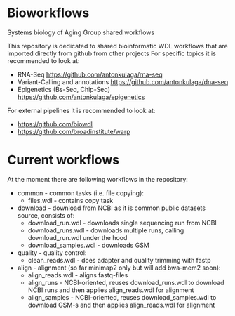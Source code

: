# Bioworkflows

Systems biology of Aging Group shared workflows

This repository is dedicated to shared bioinformatic WDL workflows that are imported directly from github from other projects
For specific topics it is recommended to look at:
* RNA-Seq https://github.com/antonkulaga/rna-seq
* Variant-Calling and annotations https://github.com/antonkulaga/dna-seq
* Epigenetics (Bs-Seq, Chip-Seq) https://github.com/antonkulaga/epigenetics

For external pipelines it is recommended to look at:
* https://github.com/biowdl
* https://github.com/broadinstitute/warp

Current workflows
=================

At the moment there are following workflows in the repository:
* common - common tasks (i.e. file copying):
  * files.wdl - contains copy task
* download - download from NCBI as it is common public datasets source, consists of:
  * download_run.wdl - downloads single sequencing run from NCBI
  * download_runs.wdl - downloads multiple runs, calling download_run.wdl under the hood
  * download_samples.wdl - downloads GSM
* quality - quality control:
  * clean_reads.wdl - does adapter and quality trimming with fastp
* align - alignment (so far minimap2 only but will add bwa-mem2 soon):
  * align_reads.wdl - aligns fastq-files
  * align_runs - NCBI-oriented, reuses download_runs.wdl to download NCBI runs and then applies align_reads.wdl for alignment
  * align_samples - NCBI-oriented, reuses download_samples.wdl to download GSM-s and then applies align_reads.wdl for alignment